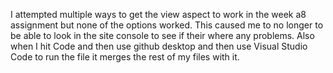 I attempted multiple ways to get the view aspect to work in the week a8 assignment but none of the options worked. 
This caused me to no longer to be able to look in the site console to see if their where any problems.
Also when I hit Code and then use github desktop and then use Visual Studio Code to run the file it merges the rest of my files with it.
